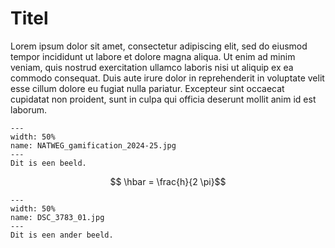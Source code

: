 # Titel

Lorem ipsum dolor sit amet, consectetur adipiscing elit, sed do eiusmod tempor incididunt ut labore et dolore magna aliqua. Ut enim ad minim veniam, quis nostrud exercitation ullamco laboris nisi ut aliquip ex ea commodo consequat. Duis aute irure dolor in reprehenderit in voluptate velit esse cillum dolore eu fugiat nulla pariatur. Excepteur sint occaecat cupidatat non proident, sunt in culpa qui officia deserunt mollit anim id est laborum.

``` {figure} ../figures/NATWEG_gamification_2024-25.jpg
---
width: 50%
name: NATWEG_gamification_2024-25.jpg
---
Dit is een beeld.
```


$$ \hbar = \frac{h}{2 \pi}$$

``` {figure} ../figures/DSC_3783_01.jpg
---
width: 50%
name: DSC_3783_01.jpg
---
Dit is een ander beeld.
```

